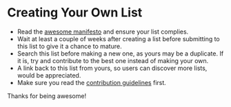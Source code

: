 # Creating Your Own List

- Read the [awesome manifesto](https://github.com/sindresorhus/awesome/blob/master/awesome.md) and ensure your list complies.
- Wait at least a couple of weeks after creating a list before submitting to this list to give it a chance to mature.
- Search this list before making a new one, as yours may be a duplicate. If it is, try and contribute to the best one instead of making your own.
- A link back to this list from yours, so users can discover more lists, would be appreciated. 
- Make sure you read the [contribution guidelines](https://github.com/sindresorhus/awesome/blob/master/contributing.md) first.

Thanks for being awesome!
